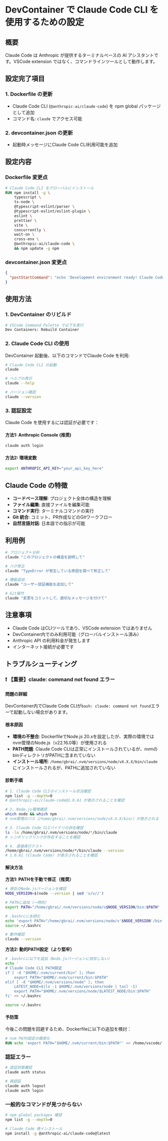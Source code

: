 # DevContainer で Claude Code CLI を使用するための設定

## 概要

Claude Code は Anthropic が提供するターミナルベースの AI アシスタントです。VSCode extension ではなく、コマンドラインツールとして動作します。

## 設定完了項目

### 1. Dockerfile の更新
- Claude Code CLI (`@anthropic-ai/claude-code`) を npm global パッケージとして追加
- コマンド名: `claude` でアクセス可能

### 2. devcontainer.json の更新
- 起動時メッセージにClaude Code CLI利用可能を追加

## 設定内容

### Dockerfile 変更点
```dockerfile
# Claude Code CLI をグローバルにインストール
RUN npm install -g \
    typescript \
    ts-node \
    @typescript-eslint/parser \
    @typescript-eslint/eslint-plugin \
    eslint \
    prettier \
    vite \
    concurrently \
    wait-on \
    cross-env \
    @anthropic-ai/claude-code \
    && npm update -g npm
```

### devcontainer.json 変更点
```json
{
  "postStartCommand": "echo 'Development environment ready! Claude Code CLI available via: claude'"
}
```

## 使用方法

### 1. DevContainer のリビルド
```bash
# VSCode Command Palette で以下を実行
Dev Containers: Rebuild Container
```

### 2. Claude Code CLI の使用
DevContainer 起動後、以下のコマンドでClaude Code を利用:
```bash
# Claude Code CLI の起動
claude

# ヘルプの表示
claude --help

# バージョン確認
claude --version
```

### 3. 認証設定
Claude Code を使用するには認証が必要です：

#### 方法1: Anthropic Console (推奨)
```bash
claude auth login
```

#### 方法2: 環境変数
```bash
export ANTHROPIC_API_KEY="your_api_key_here"
```

## Claude Code の特徴

- **コードベース理解**: プロジェクト全体の構造を理解
- **ファイル編集**: 直接ファイルを編集可能
- **コマンド実行**: ターミナルコマンドの実行
- **Git 統合**: コミット、PR作成などのGitワークフロー
- **自然言語対話**: 日本語での指示が可能

## 利用例

```bash
# プロジェクト分析
claude "このプロジェクトの構造を説明して"

# バグ修正
claude "TypeError が発生している原因を調べて修正して"

# 機能追加
claude "ユーザー認証機能を追加して"

# Git操作
claude "変更をコミットして、適切なメッセージを付けて"
```

## 注意事項

- Claude Code はCLIツールであり、VSCode extension ではありません
- DevContainer内でのみ利用可能（グローバルインストール済み）
- Anthropic API の利用料金が発生します
- インターネット接続が必要です

## トラブルシューティング

### ❗ 【重要】claude: command not found エラー

#### 問題の詳細
DevContainer内でClaude Code CLIが`bash: claude: command not found`エラーで起動しない場合があります。

#### 根本原因
- **環境の不整合**: DockerfileでNode.js 20.xを設定したが、実際の環境ではnvm管理のNode.js（v22.16.0等）が使用される
- **PATH問題**: Claude Code CLIは正常にインストールされているが、nvmのbinディレクトリがPATHに含まれていない
- **インストール場所**: `/home/gbrai/.nvm/versions/node/vX.X.X/bin/claude` にインストールされるが、PATHに追加されていない

#### 診断手順
```bash
# 1. Claude Code CLIのインストール状況確認
npm list -g --depth=0
# @anthropic-ai/claude-code@1.0.61 が表示されることを確認

# 2. Node.js環境確認
which node && which npm
# nvm管理のパス（/home/gbrai/.nvm/versions/node/vX.X.X/bin/）が表示される

# 3. Claude Code CLIバイナリの存在確認
ls -la /home/gbrai/.nvm/versions/node/*/bin/claude
# シンボリックリンクが存在することを確認

# 4. 直接実行テスト
/home/gbrai/.nvm/versions/node/*/bin/claude --version
# 1.0.61 (Claude Code) が表示されることを確認
```

#### 解決方法

**方法1: PATHを手動で修正（推奨）**
```bash
# 現在のNode.jsバージョンを確認
NODE_VERSION=$(node --version | sed 's/v//')

# PATHに追加（一時的）
export PATH="/home/gbrai/.nvm/versions/node/v$NODE_VERSION/bin:$PATH"

# .bashrcに永続化
echo 'export PATH="/home/gbrai/.nvm/versions/node/v'$NODE_VERSION'/bin:$PATH"' >> ~/.bashrc
source ~/.bashrc

# 動作確認
claude --version
```

**方法2: 動的PATH設定（より堅牢）**
```bash
# .bashrcに以下を追加（Node.jsバージョンに依存しない）
echo '
# Claude Code CLI PATH設定
if [ -d "$HOME/.nvm/current/bin" ]; then
    export PATH="$HOME/.nvm/current/bin:$PATH"
elif [ -d "$HOME/.nvm/versions/node" ]; then
    LATEST_NODE=$(ls -1 $HOME/.nvm/versions/node | tail -1)
    export PATH="$HOME/.nvm/versions/node/$LATEST_NODE/bin:$PATH"
fi' >> ~/.bashrc

source ~/.bashrc
```

#### 予防策
今後この問題を回避するため、Dockerfileに以下の追加を検討：
```dockerfile
# nvm PATH設定の確実化
RUN echo 'export PATH="$HOME/.nvm/current/bin:$PATH"' >> /home/vscode/.bashrc
```

### 認証エラー
```bash
# 認証状態確認
claude auth status

# 再認証
claude auth logout
claude auth login
```

### 一般的なコマンドが見つからない
```bash
# npm global packages 確認
npm list -g --depth=0

# Claude Code 再インストール
npm install -g @anthropic-ai/claude-code@latest
```